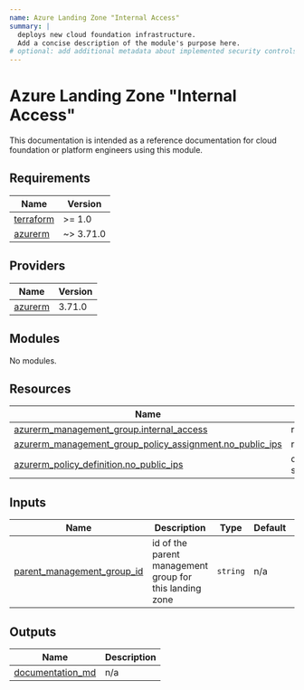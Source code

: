 ```yaml
---
name: Azure Landing Zone "Internal Access"
summary: |
  deploys new cloud foundation infrastructure.
  Add a concise description of the module's purpose here.
# optional: add additional metadata about implemented security controls
---
```


# Azure Landing Zone "Internal Access"

This documentation is intended as a reference documentation for cloud foundation or platform engineers using this module.
  
<!-- BEGIN_TF_DOCS -->
## Requirements

| Name | Version |
|------|---------|
| <a name="requirement_terraform"></a> [terraform](#requirement\_terraform) | >= 1.0 |
| <a name="requirement_azurerm"></a> [azurerm](#requirement\_azurerm) | ~> 3.71.0 |

## Providers

| Name | Version |
|------|---------|
| <a name="provider_azurerm"></a> [azurerm](#provider\_azurerm) | 3.71.0 |

## Modules

No modules.

## Resources

| Name | Type |
|------|------|
| [azurerm_management_group.internal_access](https://registry.terraform.io/providers/hashicorp/azurerm/latest/docs/resources/management_group) | resource |
| [azurerm_management_group_policy_assignment.no_public_ips](https://registry.terraform.io/providers/hashicorp/azurerm/latest/docs/resources/management_group_policy_assignment) | resource |
| [azurerm_policy_definition.no_public_ips](https://registry.terraform.io/providers/hashicorp/azurerm/latest/docs/data-sources/policy_definition) | data source |

## Inputs

| Name | Description | Type | Default | Required |
|------|-------------|------|---------|:--------:|
| <a name="input_parent_management_group_id"></a> [parent\_management\_group\_id](#input\_parent\_management\_group\_id) | id of the parent management group for this landing zone | `string` | n/a | yes |

## Outputs

| Name | Description |
|------|-------------|
| <a name="output_documentation_md"></a> [documentation\_md](#output\_documentation\_md) | n/a |
<!-- END_TF_DOCS -->